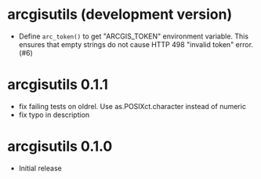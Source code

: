 # arcgisutils (development version)

* Define `arc_token()` to get "ARCGIS_TOKEN" environment variable. This ensures that empty strings do not cause HTTP 498 "invalid token" error. (#6)

# arcgisutils 0.1.1

* fix failing tests on oldrel. Use as.POSIXct.character instead of numeric
* fix typo in description 

# arcgisutils 0.1.0

* Initial release
